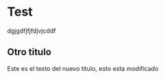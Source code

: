 # Test

dgjgdfjfjfdjvjcddf

## Otro titulo

Este es el texto del nuevo titulo, esto esta modificado
